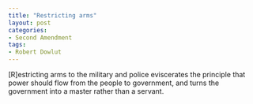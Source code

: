 ```yaml
---
title: "Restricting arms"
layout: post
categories:
- Second Amendment
tags:
- Robert Dowlut
---
```


\[R\]estricting arms to the military and police eviscerates the principle that power should flow from the people to government, and turns the government into a master rather than a servant.